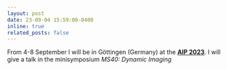 ```yaml
---
layout: post
date: 23-09-04 15:59:00-0400
inline: true
related_posts: false
---
```


From 4-8 September I will be in Göttingen (Germany) at the <a href="http://www.aip2023.com/start/"><b>AIP 2023</b></a>.  I will give a talk in the minisymposium <em>MS40: Dynamic Imaging</em> 
